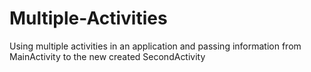 # Multiple-Activities

Using multiple activities in an application and passing information from MainActivity to the new created SecondActivity
